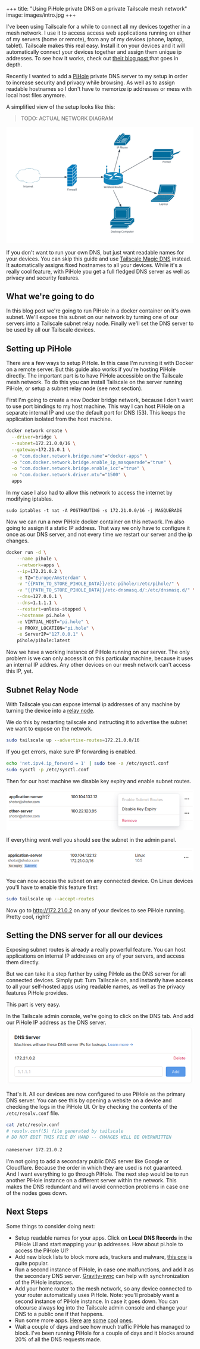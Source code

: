 +++
title: "Using PiHole private DNS on a private Tailscale mesh network"
image: images/intro.jpg
+++

I've been using Tailscale for a while to connect all my devices together in a mesh network. I use it to access access web applications running on either of my servers (home or remote), from any of my devices (phone, laptop, tablet). Tailscale makes this real easy. Install it on your devices and it will automatically connect your devices together and assign them unique ip addresses. To see how it works, check out [their blog post ](https://tailscale.com/blog/how-tailscale-works/) that goes in depth.

Recently I wanted to add a [PiHole](https://pi-hole.net/) private DNS server to my setup in order to increase security and privacy while browsing. As well as to assign readable hostnames so I don't have to memorize ip addresses or mess with local host files anymore.

A simplified view of the setup looks like this:

> TODO: ACTUAL NETWORK DIAGRAM

![Network Diagram](images/network.png)

If you don't want to run your own DNS, but just want readable names for your devices. You can skip this guide and use [Tailscale Magic DNS](https://tailscale.com/kb/1081/magic-dns) instead. It automatically assigns fixed hostnames to all your devices. While it's a really cool feature, with PiHole you get a full fledged DNS server as well as privacy and security features.

## What we're going to do

In this blog post we're going to run PiHole in a docker container on it's own subnet. We'll expose this subnet on our network by turning one of our servers into a Tailscale subnet relay node. Finally we'll set the DNS server to be used by all our Tailscale devices.

## Setting up PiHole

There are a few ways to setup PiHole. In this case I'm running it with Docker on a remote server. But this guide also works if you're hosting PiHole directly. The important part is to have PiHole accessible on the Tailscale mesh network. To do this you can install Tailscale on the server running PiHole, or setup a subnet relay node (see next section).

First I'm going to create a new Docker bridge network, because I don't want to use port bindings to my host machine. This way I can host PiHole on a separate internal IP and use the default port for DNS (53). This keeps the application isolated from the host machine.

```sh
docker network create \
  --driver=bridge \
  --subnet=172.21.0.0/16 \
  --gateway=172.21.0.1 \
  -o "com.docker.network.bridge.name"="docker-apps" \
  -o "com.docker.network.bridge.enable_ip_masquerade"="true" \
  -o "com.docker.network.bridge.enable_icc"="true" \
  -o "com.docker.network.driver.mtu"="1500" \
  apps
```

In my case I also had to allow this network to access the internet by modifying iptables.

```
sudo iptables -t nat -A POSTROUTING -s 172.21.0.0/16 -j MASQUERADE
```

Now we can run a new PiHole docker container on this network. I'm also going to assign it a static IP address. That way we only have to configure it once as our DNS server, and not every time we restart our server and the ip changes.

```sh
docker run -d \
    --name pihole \
    --network=apps \
    --ip=172.21.0.2 \
    -e TZ="Europe/Amsterdam" \
    -v "{{PATH_TO_STORE_PIHOLE_DATA}}/etc-pihole/:/etc/pihole/" \
    -v "{{PATH_TO_STORE_PIHOLE_DATA}}/etc-dnsmasq.d/:/etc/dnsmasq.d/" \
    --dns=127.0.0.1 \
    --dns=1.1.1.1 \
    --restart=unless-stopped \
    --hostname pi.hole \
    -e VIRTUAL_HOST="pi.hole" \
    -e PROXY_LOCATION="pi.hole" \
    -e ServerIP="127.0.0.1" \
    pihole/pihole:latest
```

Now we have a working instance of PiHole running on our server. The only problem is we can only access it on this particular machine, because it uses an internal IP addres. Any other devices on our mesh network can't access this IP, yet.

## Subnet Relay Node

With Tailscale you can expose internal ip addresses of any machine by turning the device into a [relay node](https://tailscale.com/kb/1019/subnets).

We do this by restarting tailscale and instructing it to advertise the subnet we want to expose on the network.

```sh
sudo tailscale up --advertise-routes=172.21.0.0/16
```

If you get errors, make sure IP forwarding is enabled.

```sh
echo 'net.ipv4.ip_forward = 1' | sudo tee -a /etc/sysctl.conf
sudo sysctl -p /etc/sysctl.conf
```

Then for our host machine we disable key expiry and enable subnet routes.

![Disable key expiry and enable subnet routes](images/key-expiry-subnet-routes.png)

If everything went well you should see the subnet in the admin panel.

![Subnet routes enabled](images/subnets-enabled.png)

You can now access the subnet on any connected device. On Linux devices you'll have to enable this feature first:

```sh
sudo tailscale up --accept-routes
```

Now go to http://172.21.0.2 on any of your devices to see PiHole running. Pretty cool, right?

## Setting the DNS server for all our devices

Exposing subnet routes is already a really powerful feature. You can host applications on internal IP addresses on any of your servers, and access them directly.

But we can take it a step further by using PiHole as the DNS server for all connected devices. Simply put: Turn Tailscale on, and instantly have access to all your self-hosted apps using readable names, as well as the privacy features PiHole provides.

This part is very easy.

In the Tailscale admin console, we're going to click on the DNS tab. And add our PiHole IP address as the DNS server.
![PiHole DNS](images/pihole-dns.png)

That's it. All our devices are now configured to use PiHole as the primary DNS server. You can see this by opening a website on a device and checking the logs in the PiHole UI. Or by checking the contents of the `/etc/resolv.conf` file.

```sh
cat /etc/resolv.conf
# resolv.conf(5) file generated by tailscale
# DO NOT EDIT THIS FILE BY HAND -- CHANGES WILL BE OVERWRITTEN

nameserver 172.21.0.2
```

I'm not going to add a secondary public DNS server like Google or Cloudflare. Because the order in which they are used is not guaranteed. And I want everything to go through PiHole. The next step would be to run another PiHole instance on a different server within the network. This makes the DNS redundant and will avoid connection problems in case one of the nodes goes down.

## Next Steps

Some things to consider doing next:

- Setup readable names for your apps. Click on **Local DNS Records** in the PiHole UI and start mapping your ip addresses. How about pi.hole to access the PiHole UI?
- Add new block lists to block more ads, trackers and malware, [this one](https://hosts.oisd.nl/) is quite popular.
- Run a second instance of PiHole, in case one malfunctions, and add it as the secondary DNS server. [Gravity-sync](https://github.com/vmstan/gravity-sync) can help with synchronization of the PiHole instances.
- Add your home router to the mesh network, so any device connected to your router automatically uses PiHole. Note: you'll probably want a second instance of PiHole instance. In case it goes down. You can ofcourse always log into the Tailscale admin console and change your DNS to a public one if that happens.
- Run some more apps. [Here](https://hub.docker.com/r/linuxserver/calibre) [are](https://hub.docker.com/r/gitea/gitea) [some](https://hub.docker.com/r/linuxserver/syncthing) [cool](https://hub.docker.com/r/linuxserver/code-server) [ones](https://github.com/awesome-selfhosted/awesome-selfhosted).
- Wait a couple of days and see how much traffic PiHole has managed to block. I've been running PiHole for a couple of days and it blocks around 20% of all the DNS requests made.
